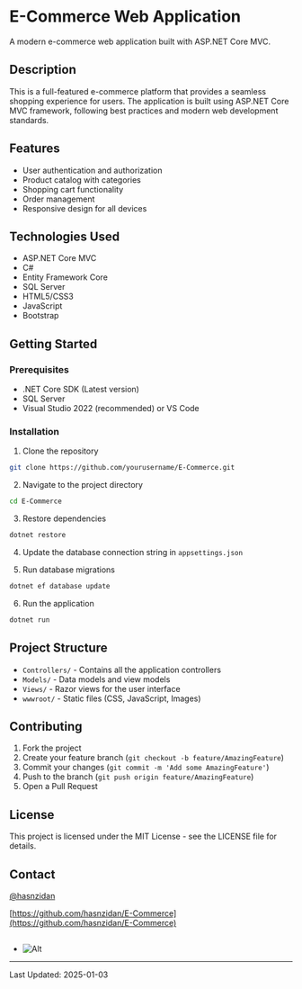 # E-Commerce Web Application

A modern e-commerce web application built with ASP.NET Core MVC.

## Description

This is a full-featured e-commerce platform that provides a seamless shopping experience for users. The application is built using ASP.NET Core MVC framework, following best practices and modern web development standards.

## Features

- User authentication and authorization
- Product catalog with categories
- Shopping cart functionality
- Order management
- Responsive design for all devices

## Technologies Used

- ASP.NET Core MVC
- C#
- Entity Framework Core
- SQL Server
- HTML5/CSS3
- JavaScript
- Bootstrap

## Getting Started

### Prerequisites

- .NET Core SDK (Latest version)
- SQL Server
- Visual Studio 2022 (recommended) or VS Code



### Installation

1. Clone the repository
```bash
git clone https://github.com/yourusername/E-Commerce.git
```

2. Navigate to the project directory
```bash
cd E-Commerce
```

3. Restore dependencies
```bash
dotnet restore
```

4. Update the database connection string in `appsettings.json`

5. Run database migrations
```bash
dotnet ef database update
```

6. Run the application
```bash
dotnet run
```

## Project Structure

- `Controllers/` - Contains all the application controllers
- `Models/` - Data models and view models
- `Views/` - Razor views for the user interface
- `wwwroot/` - Static files (CSS, JavaScript, Images)

## Contributing

1. Fork the project
2. Create your feature branch (`git checkout -b feature/AmazingFeature`)
3. Commit your changes (`git commit -m 'Add some AmazingFeature'`)
4. Push to the branch (`git push origin feature/AmazingFeature`)
5. Open a Pull Request

## License

This project is licensed under the MIT License - see the LICENSE file for details.

## Contact

[@hasnzidan](https://github.com/hasnzidan)

 [https://github.com/hasnzidan/E-Commerce](https://github.com/hasnzidan/E-Commerce)

##

- ![Alt](https://repobeats.axiom.co/api/embed/2dd265dcb74bb44a361fcead17e108322fde1e0b.svg "Repobeats analytics image")
---
Last Updated: 2025-01-03

